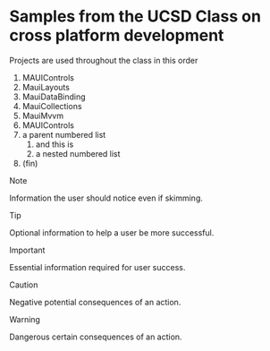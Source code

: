 # Samples from the UCSD Class on cross platform development
Projects are used throughout the class in this order
1. MAUIControls
1. MauiLayouts
1. MauiDataBinding
1. MauiCollections
1. MauiMvvm
1. MAUIControls
1. a parent numbered list
   1. and this is
   1. a nested numbered list
1. (fin)
> [!NOTE]
> Information the user should notice even if skimming.

> [!TIP]
> Optional information to help a user be more successful.

> [!IMPORTANT]
> Essential information required for user success.

> [!CAUTION]
> Negative potential consequences of an action.

> [!WARNING]
> Dangerous certain consequences of an action.